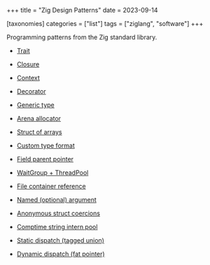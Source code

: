 +++
title = "Zig Design Patterns"
date = 2023-09-14

[taxonomies]
categories = ["list"]
tags = ["ziglang", "software"]
+++

Programming patterns from the Zig standard library.

<!-- more -->

- [Trait](https://github.com/ziglang/zig/blob/0.11.0/lib/std/meta/trait.zig#L10)

- [Closure](https://github.com/ziglang/zig/blob/0.11.0/lib/std/Thread/Pool.zig#L86)

- [Context](https://github.com/ziglang/zig/blob/0.11.0/lib/std/hash_map.zig#L133)

- [Decorator](https://zig.news/xq/cool-zig-patterns-configuration-parameters-591a)

- [Generic type](https://github.com/ziglang/zig/blob/0.11.0/lib/std/hash_map.zig#L370)

- [Arena allocator](https://github.com/ziglang/zig/blob/0.11.0/lib/std/heap/arena_allocator.zig#L8)

- [Struct of arrays](https://zig.news/andrewrk/multi-object-for-loops-data-oriented-design-41ob)

- [Custom type format](https://github.com/ziglang/zig/blob/0.11.0/lib/std/Uri.zig#L209)

- [Field parent pointer](https://github.com/ziglang/zig/blob/0.11.0/lib/std/Thread/Futex.zig#L640)

- [WaitGroup + ThreadPool](https://github.com/ziglang/zig/blob/0.11.0/lib/build_runner.zig#L772)

- [File container reference](https://github.com/ziglang/zig/blob/0.11.0/lib/std/Thread.zig#L24)

- [Named (optional) argument](https://github.com/ziglang/zig/blob/0.11.0/lib/std/fmt.zig#L22)

- [Anonymous struct coercions](https://zig.news/xq/cool-zig-patterns-305o)

- [Comptime string intern pool](https://zig.news/xq/cool-zig-patterns-comptime-string-interning-3558)

- [Static dispatch (tagged union)](https://zig.news/kristoff/easy-interfaces-with-zig-0100-2hc5)

- [Dynamic dispatch (fat pointer)](https://github.com/ziglang/zig/blob/0.11.0/lib/std/mem/Allocator.zig#L14)
